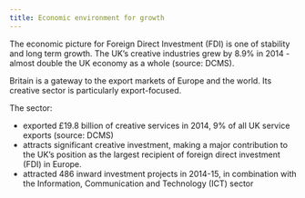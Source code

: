 ```yaml
---
title: Economic environment for growth
---
```


The economic picture for Foreign Direct Investment (FDI) is one of stability and long term growth.  The UK’s creative industries grew by 8.9% in 2014 - almost double the UK economy as a whole (source: DCMS).

Britain is a gateway to the export markets of Europe and the world.  Its creative sector is particularly export-focused. 

The sector:

-	exported £19.8 billion of creative services in 2014, 9% of all UK service exports (source: DCMS)
-	attracts significant creative investment, making a major contribution to the UK’s position as the largest recipient of foreign direct investment (FDI) in Europe.
-	attracted 486 inward investment projects in 2014-15, in combination with the Information, Communication and Technology (ICT) sector 